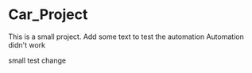# Car_Project
This is a small project.
Add some text to test the automation
Automation didn't work

small test change
